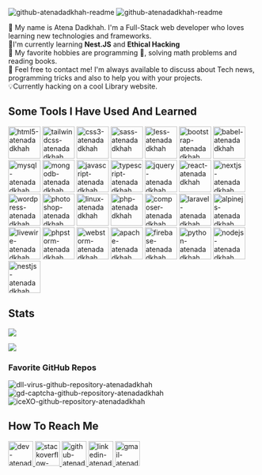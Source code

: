 ![github-atenadadkhah-readme](https://user-images.githubusercontent.com/91287064/209219434-dbdc4723-e526-442b-a80c-f35317f97e53.png#gh-dark-mode-only)
![github-atenadadkhah-readme](https://user-images.githubusercontent.com/91287064/209222261-0c592e93-856a-41cb-8857-b77184780acc.png#gh-light-mode-only)


</a>

👋 My name is Atena Dadkhah. I'm a Full-Stack web developer who loves learning new technologies and frameworks.
<br>
📑I'm currently learning **Nest.JS** and **Ethical Hacking**
<br>
🧩 My favorite hobbies are programming 🤡, solving math problems and reading books.
<br>
🎈 Feel free to contact me! I'm always available to discuss about Tech news, programming tricks and also to help you with your projects.
<br>
💡Currently hacking on a cool Library website.
<br>
<h2>Some Tools I Have Used And Learned</h2>
<p align="left">
    <img src="https://cdn.jsdelivr.net/gh/devicons/devicon/icons/html5/html5-original-wordmark.svg"  width="65" height="65" alt="html5-atenadadkhah"/>
    <img src="https://cdn.jsdelivr.net/gh/devicons/devicon/icons/tailwindcss/tailwindcss-plain.svg" width="65" height="65" alt="tailwindcss-atenadadkhah"/>
    <img src="https://cdn.jsdelivr.net/gh/devicons/devicon/icons/css3/css3-original-wordmark.svg" width="65" height="65" alt="css3-atenadadkhah"/>
    <img src="https://cdn.jsdelivr.net/gh/devicons/devicon/icons/sass/sass-original.svg" width="65" height="65" alt="sass-atenadadkhah"/>
    <img src="https://cdn.jsdelivr.net/gh/devicons/devicon/icons/less/less-plain-wordmark.svg" width="65" height="65" alt="less-atenadadkhah"/>
    <img src="https://cdn.jsdelivr.net/gh/devicons/devicon/icons/bootstrap/bootstrap-original.svg" width="65" height="65" alt="bootstrap-atenadadkhah"/>
    <img src="https://cdn.jsdelivr.net/gh/devicons/devicon/icons/babel/babel-original.svg" width="65" height="65" alt="babel-atenadadkhah"/>
    <img src="https://cdn.jsdelivr.net/gh/devicons/devicon/icons/mysql/mysql-original.svg" width="65" height="65" alt="mysql-atenadadkhah"/>
    <img src="https://cdn.jsdelivr.net/gh/devicons/devicon/icons/mongodb/mongodb-original.svg" width="65" height="65" alt="mongodb-atenadadkhah"/>
    <img src="https://cdn.jsdelivr.net/gh/devicons/devicon/icons/javascript/javascript-original.svg" width="65" height="65" alt="javascript-atenadadkhah"/>
    <img src="https://user-images.githubusercontent.com/91287064/228953632-c5d62e0b-1cd3-4a4d-bdfd-b7633f7662a0.png" width="65" height="65" alt="typescript-atenadadkhah"/>
    <img src="https://user-images.githubusercontent.com/91287064/230383832-7f9d2484-4cbc-4015-96d7-06439e7de6fd.png" width="65" height="65" alt="jquery-atenadadkhah"/>
    <img src="https://cdn.jsdelivr.net/gh/devicons/devicon/icons/express/express-original-wordmark.svg" width="65" height="65" alt="react-atenadadkhah"/>
    <img src="https://github.com/atenadadkhah/atenadadkhah/assets/91287064/456e506d-7a09-4001-a906-8856f1768330" width="65" height="65" alt="nextjs-atenadadkhah"/>
    <img src="https://cdn.jsdelivr.net/gh/devicons/devicon/icons/wordpress/wordpress-original.svg" width="65" height="65" alt="wordpress-atenadadkhah"/>
    <img src="https://cdn.jsdelivr.net/gh/devicons/devicon/icons/photoshop/photoshop-plain.svg" width="65" height="65" alt="photoshop-atenadadkhah"/>
    <img src="https://cdn.jsdelivr.net/gh/devicons/devicon/icons/linux/linux-original.svg" width="65" height="65" alt="linux-atenadadkhah"/>
    <img src="https://cdn.jsdelivr.net/gh/devicons/devicon/icons/php/php-original.svg" width="65" height="65" alt="php-atenadadkhah"/>
    <img src="https://cdn.jsdelivr.net/gh/devicons/devicon/icons/composer/composer-original.svg" width="65" height="65" alt="composer-atenadadkhah"/>
    <img src="https://cdn.jsdelivr.net/gh/devicons/devicon/icons/laravel/laravel-plain-wordmark.svg" width="65" height="65" alt="laravel-atenadadkhah"/>
    <img src="https://user-images.githubusercontent.com/91287064/228954023-d1dfd66a-937b-4c17-b216-fcbb87dcbe20.png" width="65" height="65" alt="alpinejs-atenadadkhah"/>
    <img src="https://user-images.githubusercontent.com/91287064/228953341-6d950527-46ad-43f4-a4ad-c4b094b2bce3.png" width="65" height="65" alt="livewire-atenadadkhah"/>
    <img src="https://cdn.jsdelivr.net/gh/devicons/devicon/icons/phpstorm/phpstorm-original-wordmark.svg" width="65" height="65" alt="phpstorm-atenadadkhah"/>
    <img src="https://cdn.jsdelivr.net/gh/devicons/devicon/icons/webstorm/webstorm-original.svg" width="65" height="65" alt="webstorm-atenadadkhah"/>
    <img src="https://cdn.jsdelivr.net/gh/devicons/devicon/icons/apache/apache-original-wordmark.svg" width="65" height="65" alt="apache-atenadadkhah"/>
    <img src="https://user-images.githubusercontent.com/91287064/233824074-101e808a-ae55-4d9e-b8ce-c31af4fe4904.png" width="65" height="65" alt="firebase-atenadadkhah"/>
    <img src="https://cdn.jsdelivr.net/gh/devicons/devicon/icons/python/python-original.svg" width="65" height="65" alt="python-atenadadkhah"/>
    <img src="https://cdn.jsdelivr.net/gh/devicons/devicon/icons/nodejs/nodejs-original.svg" width="65" height="65" alt="nodejs-atenadadkhah"/>
    <img src="https://github.com/atenadadkhah/atenadadkhah/assets/91287064/20f544b3-324a-4e9f-b7c6-b48c1940f647" width="65" height="65" alt="nestjs-atenadadkhah"/>
  </p>
<h2>Stats</h2>
<p>
<img src="https://github-readme-stats.vercel.app/api?username=atenadadkhah&theme=transparent">
</p>
<p>
  <img src="https://github-readme-stats.vercel.app/api/top-langs/?username=atenadadkhah&layout=compact&theme=transparent">
</p>
<h3>Favorite GitHub Repos</h3>
<img src="https://github-readme-stats.vercel.app/api/pin/?username=atenadadkhah&repo=dll-virus&theme=transparent" alt="dll-virus-github-repository-atenadadkhah">
<img src="https://github-readme-stats.vercel.app/api/pin/?username=atenadadkhah&repo=GD-captcha&theme=transparent" alt="gd-captcha-github-repository-atenadadkhah">
<img src="https://github-readme-stats.vercel.app/api/pin/?username=atenadadkhah&repo=iceXO&theme=transparent" alt="iceXO-github-repository-atenadadkhah">
<h2>How To Reach Me</h2>
<p>
  
<p>
    <a href="https://dev.to/atenadadkhah">
        <img src="https://user-images.githubusercontent.com/91287064/208878642-b2b10974-a3db-4033-9ebe-32142125e575.png" alt="dev-atenadadkhah" width="50" height="50">
    </a>
    <a href="https://stackoverflow.com/users/18112609/atena-dadkhah">
        <img src="https://user-images.githubusercontent.com/91287064/208878662-a1aff4dd-d72e-44b3-bf0d-2d862a5f87f6.png" alt="stackoverflow-atenadadkhah" width="50" height="50">
    </a>
    <a href="https://github.com/atenadadkhah">
        <img src="https://user-images.githubusercontent.com/91287064/208878669-0146cc1a-b0a6-4a6e-9f4b-082c37264309.png" alt="github-atenadadkhah" width="50" height="50">
    </a>
    <a href="https://www.linkedin.com/in/atena-dadkhah-143884220/">
        <img src="https://user-images.githubusercontent.com/91287064/208878686-01604f88-f0ac-4709-9cfc-2cc69b62d1aa.png" alt="linkedin-atenadadkhah" width="50" height="50">
    </a>
    <a href="mailto:https://github.com/atenadadkhah">
        <img src="https://user-images.githubusercontent.com/91287064/208878678-26652569-8d38-45c9-aa13-28a33a7fc967.png" alt="gmail-atenadadkhah" width="50" height="50">
    </a>
</p>

</p>
